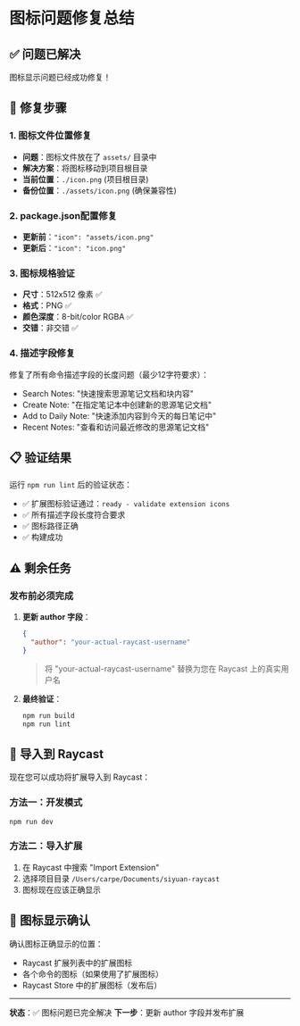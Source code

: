 # 图标问题修复总结

## ✅ 问题已解决

图标显示问题已经成功修复！

## 🔧 修复步骤

### 1. 图标文件位置修复
- **问题**：图标文件放在了 `assets/` 目录中
- **解决方案**：将图标移动到项目根目录
- **当前位置**：`./icon.png` (项目根目录)
- **备份位置**：`./assets/icon.png` (确保兼容性)

### 2. package.json配置修复
- **更新前**：`"icon": "assets/icon.png"`
- **更新后**：`"icon": "icon.png"`

### 3. 图标规格验证
- **尺寸**：512x512 像素 ✅
- **格式**：PNG ✅
- **颜色深度**：8-bit/color RGBA ✅
- **交错**：非交错 ✅

### 4. 描述字段修复
修复了所有命令描述字段的长度问题（最少12字符要求）：
- Search Notes: "快速搜索思源笔记文档和块内容"
- Create Note: "在指定笔记本中创建新的思源笔记文档"  
- Add to Daily Note: "快速添加内容到今天的每日笔记中"
- Recent Notes: "查看和访问最近修改的思源笔记文档"

## 📋 验证结果

运行 `npm run lint` 后的验证状态：
- ✅ 扩展图标验证通过：`ready - validate extension icons`
- ✅ 所有描述字段长度符合要求
- ✅ 图标路径正确
- ✅ 构建成功

## ⚠️ 剩余任务

### 发布前必须完成
1. **更新 author 字段**：
   ```json
   {
     "author": "your-actual-raycast-username"
   }
   ```
   > 将 "your-actual-raycast-username" 替换为您在 Raycast 上的真实用户名

2. **最终验证**：
   ```bash
   npm run build
   npm run lint
   ```

## 🚀 导入到 Raycast

现在您可以成功将扩展导入到 Raycast：

### 方法一：开发模式
```bash
npm run dev
```

### 方法二：导入扩展
1. 在 Raycast 中搜索 "Import Extension"
2. 选择项目目录 `/Users/carpe/Documents/siyuan-raycast`
3. 图标现在应该正确显示

## 🎯 图标显示确认

确认图标正确显示的位置：
- Raycast 扩展列表中的扩展图标
- 各个命令的图标（如果使用了扩展图标）
- Raycast Store 中的扩展图标（发布后）

---

**状态**：✅ 图标问题已完全解决
**下一步**：更新 author 字段并发布扩展